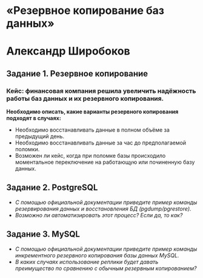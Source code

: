 # «Резервное копирование баз данных»
# Александр Широбоков
## Задание 1. Резервное копирование
### Кейс: финансовая компания решила увеличить надёжность работы баз данных и их резервного копирования.
**Необходимо описать, какие варианты резервного копирования подходят в случаях:**
 - Необходимо восстанавливать данные в полном объёме за предыдущий день.
 - Необходимо восстанавливать данные за час до предполагаемой поломки.
 - Возможен ли кейс, когда при поломке базы происходило моментальное переключение на работающую или починенную базу данных.
## Задание 2. PostgreSQL
 - *С помощью официальной документации приведите пример команды резервирования данных и восстановления БД (pgdump/pgrestore).*
 - *Возможно ли автоматизировать этот процесс? Если да, то как?*
## Задание 3. MySQL
 - *С помощью официальной документации приведите пример команды инкрементного резервного копирования базы данных MySQL.*
 - *В каких случаях использование реплики будет давать преимущество по сравнению с обычным резервным копированием?*
